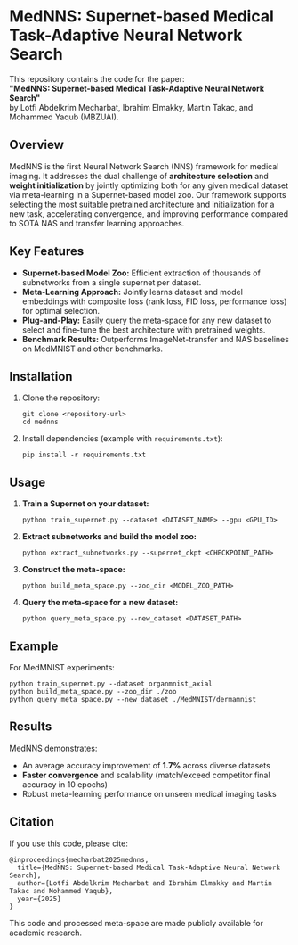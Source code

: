 # MedNNS: Supernet-based Medical Task-Adaptive Neural Network Search

This repository contains the code for the paper:  
**"MedNNS: Supernet-based Medical Task-Adaptive Neural Network Search"**  
by Lotfi Abdelkrim Mecharbat, Ibrahim Elmakky, Martin Takac, and Mohammed Yaqub (MBZUAI).

## Overview

MedNNS is the first Neural Network Search (NNS) framework for medical imaging. It addresses the dual challenge of **architecture selection** and **weight initialization** by jointly optimizing both for any given medical dataset via meta-learning in a Supernet-based model zoo. Our framework supports selecting the most suitable pretrained architecture and initialization for a new task, accelerating convergence, and improving performance compared to SOTA NAS and transfer learning approaches.


## Key Features

- **Supernet-based Model Zoo:** Efficient extraction of thousands of subnetworks from a single supernet per dataset.
- **Meta-Learning Approach:** Jointly learns dataset and model embeddings with composite loss (rank loss, FID loss, performance loss) for optimal selection.
- **Plug-and-Play:** Easily query the meta-space for any new dataset to select and fine-tune the best architecture with pretrained weights.
- **Benchmark Results:** Outperforms ImageNet-transfer and NAS baselines on MedMNIST and other benchmarks.

## Installation

1. Clone the repository:
   ```
   git clone <repository-url>
   cd mednns
   ```
2. Install dependencies (example with `requirements.txt`):
   ```
   pip install -r requirements.txt
   ```

## Usage

1. **Train a Supernet on your dataset:**
   ```
   python train_supernet.py --dataset <DATASET_NAME> --gpu <GPU_ID>
   ```

2. **Extract subnetworks and build the model zoo:**
   ```
   python extract_subnetworks.py --supernet_ckpt <CHECKPOINT_PATH>
   ```

3. **Construct the meta-space:**
   ```
   python build_meta_space.py --zoo_dir <MODEL_ZOO_PATH>
   ```

4. **Query the meta-space for a new dataset:**
   ```
   python query_meta_space.py --new_dataset <DATASET_PATH>
   ```

## Example

For MedMNIST experiments:
```
python train_supernet.py --dataset organmnist_axial
python build_meta_space.py --zoo_dir ./zoo
python query_meta_space.py --new_dataset ./MedMNIST/dermamnist
```

## Results

MedNNS demonstrates:
- An average accuracy improvement of **1.7%** across diverse datasets
- **Faster convergence** and scalability (match/exceed competitor final accuracy in 10 epochs)
- Robust meta-learning performance on unseen medical imaging tasks

## Citation

If you use this code, please cite:
```
@inproceedings{mecharbat2025mednns,
  title={MedNNS: Supernet-based Medical Task-Adaptive Neural Network Search},
  author={Lotfi Abdelkrim Mecharbat and Ibrahim Elmakky and Martin Takac and Mohammed Yaqub},
  year={2025}
}
```

This code and processed meta-space are made publicly available for academic research.
```
